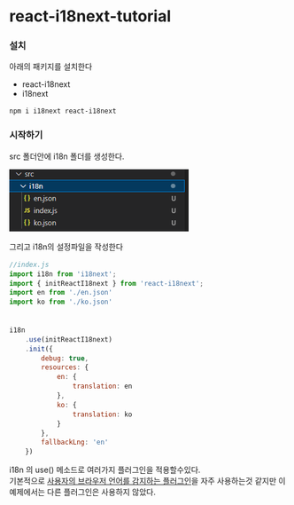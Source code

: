 # react-i18next-tutorial

### 설치

아래의 패키지를 설치한다

* react-i18next
* i18next

```
npm i i18next react-i18next
```

### 시작하기

src 폴더안에 i18n 폴더를 생성한다.  

![img](./폴더구조.png)

그리고 i18n의 설정파일을 작성한다

```js
//index.js
import i18n from 'i18next';
import { initReactI18next } from 'react-i18next';
import en from './en.json'
import ko from './ko.json'


i18n
    .use(initReactI18next)
    .init({
        debug: true,
        resources: {
            en: {
                translation: en
            },
            ko: {
                translation: ko
            }
        },
        fallbackLng: 'en'
    })
```

i18n 의 use() 메소드로 여러가지 플러그인을 적용할수있다.  
기본적으로 [사용자의 브라우저 언어를 감지하는 플러그인](https://github.com/i18next/i18next-browser-languageDetector)을 자주 사용하는것 같지만 이 예제에서는 
다른 플러그인은 사용하지 않았다.  
